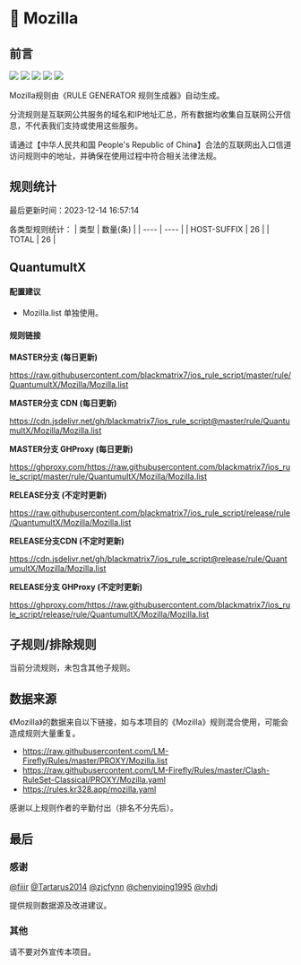 # 🧸 Mozilla

## 前言

![](https://shields.io/badge/-移除重复规则-ff69b4) ![](https://shields.io/badge/-DOMAIN与DOMAIN--SUFFIX合并-green) ![](https://shields.io/badge/-DOMAIN--SUFFIX间合并-critical) ![](https://shields.io/badge/-DOMAIN--SUFFIX与DOMAIN--KEYWORD合并-blue) ![](https://shields.io/badge/-IP--CIDR(6)合并-blueviolet) 

Mozilla规则由《RULE GENERATOR 规则生成器》自动生成。

分流规则是互联网公共服务的域名和IP地址汇总，所有数据均收集自互联网公开信息，不代表我们支持或使用这些服务。

请通过【中华人民共和国 People's Republic of China】合法的互联网出入口信道访问规则中的地址，并确保在使用过程中符合相关法律法规。

## 规则统计

最后更新时间：2023-12-14 16:57:14

各类型规则统计：
| 类型 | 数量(条)  | 
| ---- | ----  |
| HOST-SUFFIX | 26  | 
| TOTAL | 26  | 


## QuantumultX 

#### 配置建议
- Mozilla.list 单独使用。

#### 规则链接
**MASTER分支 (每日更新)**

https://raw.githubusercontent.com/blackmatrix7/ios_rule_script/master/rule/QuantumultX/Mozilla/Mozilla.list

**MASTER分支 CDN (每日更新)**

https://cdn.jsdelivr.net/gh/blackmatrix7/ios_rule_script@master/rule/QuantumultX/Mozilla/Mozilla.list

**MASTER分支 GHProxy (每日更新)**

https://ghproxy.com/https://raw.githubusercontent.com/blackmatrix7/ios_rule_script/master/rule/QuantumultX/Mozilla/Mozilla.list

**RELEASE分支 (不定时更新)**

https://raw.githubusercontent.com/blackmatrix7/ios_rule_script/release/rule/QuantumultX/Mozilla/Mozilla.list

**RELEASE分支CDN (不定时更新)**

https://cdn.jsdelivr.net/gh/blackmatrix7/ios_rule_script@release/rule/QuantumultX/Mozilla/Mozilla.list

**RELEASE分支 GHProxy (不定时更新)**

https://ghproxy.com/https://raw.githubusercontent.com/blackmatrix7/ios_rule_script/release/rule/QuantumultX/Mozilla/Mozilla.list

## 子规则/排除规则


当前分流规则，未包含其他子规则。

## 数据来源

《Mozilla》的数据来自以下链接，如与本项目的《Mozilla》规则混合使用，可能会造成规则大量重复。

- https://raw.githubusercontent.com/LM-Firefly/Rules/master/PROXY/Mozilla.list
- https://raw.githubusercontent.com/LM-Firefly/Rules/master/Clash-RuleSet-Classical/PROXY/Mozilla.yaml
- https://rules.kr328.app/mozilla.yaml


感谢以上规则作者的辛勤付出（排名不分先后）。

## 最后

### 感谢

[@fiiir](https://github.com/fiiir) [@Tartarus2014](https://github.com/Tartarus2014) [@zjcfynn](https://github.com/zjcfynn) [@chenyiping1995](https://github.com/chenyiping1995) [@vhdj](https://github.com/vhdj)

提供规则数据源及改进建议。

### 其他

请不要对外宣传本项目。